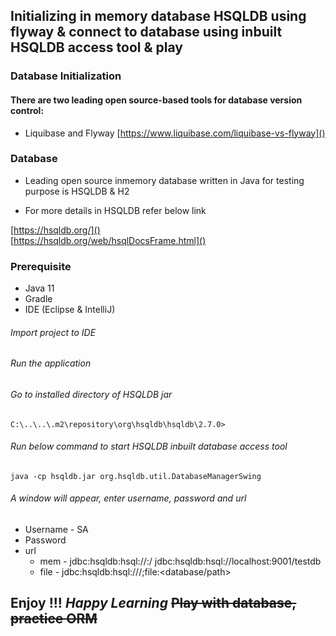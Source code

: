 ## Initializing in memory database HSQLDB using flyway & connect to database using inbuilt HSQLDB access tool & play 

### Database Initialization 

#### There are two leading open source-based tools for database version control:
* Liquibase and Flyway
[https://www.liquibase.com/liquibase-vs-flyway]()

### Database

* Leading open source inmemory database written in Java for testing purpose is HSQLDB & H2

* For more details in HSQLDB refer below link

[https://hsqldb.org/]()<br>
[https://hsqldb.org/web/hsqlDocsFrame.html]()

### Prerequisite

* Java 11
* Gradle
* IDE (Eclipse & IntelliJ)

###### Import project to IDE
###### Run the application
###### Go to installed directory of HSQLDB jar
`C:\..\..\.m2\repository\org\hsqldb\hsqldb\2.7.0>` <br>
###### Run below command to start HSQLDB inbuilt database access tool
`java -cp hsqldb.jar org.hsqldb.util.DatabaseManagerSwing`<br>

###### A window will appear, enter username, password and url
* Username - SA
* Password 
* url
  * mem  - jdbc:hsqldb:hsql://<Ip Address>:<port>/<dbname> jdbc:hsqldb:hsql://localhost:9001/testdb
  * file - jdbc:hsqldb:hsql://<Ip Address>/<dbname>;file:<database/path>


## Enjoy !!!  _Happy Learning_  ~~Play with database, practice ORM~~
